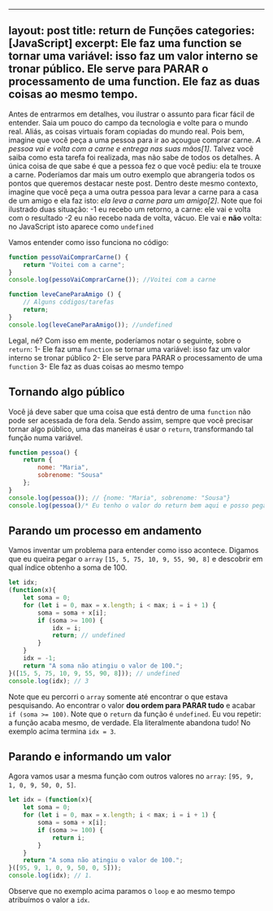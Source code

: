 
---
layout: post
title:  return de Funções
categories: [JavaScript]
excerpt: Ele faz uma function se tornar uma variável: isso faz um valor interno se tronar público. Ele serve para PARAR o processamento de uma function. Ele faz as duas coisas ao mesmo tempo.
---
Antes de entrarmos em detalhes, vou ilustrar o assunto para ficar fácil de entender. Saia um pouco do campo da tecnologia e volte para o mundo real. Aliás, as coisas virtuais foram copiadas do mundo real. 
Pois bem, imagine que você peça a uma pessoa para ir ao açougue comprar carne. *A pessoa vai e volta com a carne e entrega nas suas mãos[1]*. Talvez você saiba como esta tarefa foi realizada, mas não sabe de todos os detalhes. A única coisa de que sabe é que a pessoa fez o que você pediu: ela te trouxe a carne. Poderíamos dar mais um outro exemplo que abrangeria todos os pontos que queremos destacar neste post. Dentro deste mesmo contexto, imagine que você peça a uma outra pessoa para levar a carne para a casa de um amigo e ela faz isto: *ela leva a carne para um amigo[2]*.
Note que foi ilustrado duas situação:
-1 eu recebo um retorno, a carne: ele vai e volta com o resultado
-2 eu não recebo nada de volta, vácuo. Ele vai e **não** volta: no JavaScript isto aparece como `undefined`

Vamos entender como isso funciona no código:
```js
function pessoVaiComprarCarne() {
    return "Voitei com a carne";
}
console.log(pessoVaiComprarCarne()); //Voitei com a carne

function leveCaneParaAmigo () {
	// Alguns códigos/tarefas
    return;
}
console.log(leveCaneParaAmigo()); //undefined
```
Legal, né?
Com isso em mente, poderíamos notar o seguinte, sobre o `return`:
1- Ele faz uma `function` se tornar uma variável: isso faz um valor interno se tronar público
2- Ele serve para PARAR o processamento de uma `function`
3- Ele faz as duas coisas ao mesmo tempo

## Tornando algo público
Você já deve saber que uma coisa que está dentro de uma `function` não pode ser acessada de fora dela. Sendo assim, sempre que você precisar tornar algo público, uma das maneiras é usar o `return`, transformando tal função numa variável.
```js
function pessoa() {
	return {
		nome: "Maria",
		sobrenome: "Sousa"
	};
}
console.log(pessoa()); // {nome: "Maria", sobrenome: "Sousa"}
console.log(pessoa()/* Eu tenho o valor do return bem aqui e posso pegá-lo com o "ponto". Veja: */.nome); // Maria
```
## Parando um processo em andamento
Vamos inventar um problema para entender como isso acontece. Digamos que eu queira pegar o `array` `[15, 5, 75, 10, 9, 55, 90, 8]` e descobrir em qual índice obtenho a soma de 100.
```js
let idx;
(function(x){
	let soma = 0;
	for (let i = 0, max = x.length; i < max; i = i + 1) {
		soma = soma + x[i];
		if (soma >= 100) {
			idx = i;
			return; // undefined
		}
	}
	idx = -1;
	return "A soma não atingiu o valor de 100.";
}([15, 5, 75, 10, 9, 55, 90, 8])); // undefined
console.log(idx); // 3
```
Note que eu percorri o `array` somente até encontrar o que estava pesquisando. Ao encontrar o valor **dou ordem para PARAR tudo** e acabar `if (soma >= 100)`. Note que o `return` da função é `undefined`. Eu vou repetir:  a função acaba mesmo, de verdade. Ela literalmente abandona tudo! No exemplo acima termina `idx = 3`.


## Parando e informando um valor
Agora vamos usar a mesma função com outros valores no `array`: `[95, 9, 1, 0, 9, 50, 0, 5]`.
```js
let idx = (function(x){
	let soma = 0;
	for (let i = 0, max = x.length; i < max; i = i + 1) {
		soma = soma + x[i];
		if (soma >= 100) {
			return i;
		}
	}
	return "A soma não atingiu o valor de 100.";
}([95, 9, 1, 0, 9, 50, 0, 5]));
console.log(idx); // 1.
```
Observe que no exemplo acima paramos o `loop` e ao mesmo tempo atribuímos o valor a `idx`.




<!--stackedit_data:
eyJoaXN0b3J5IjpbMTU4OTIxNTk3NF19
-->